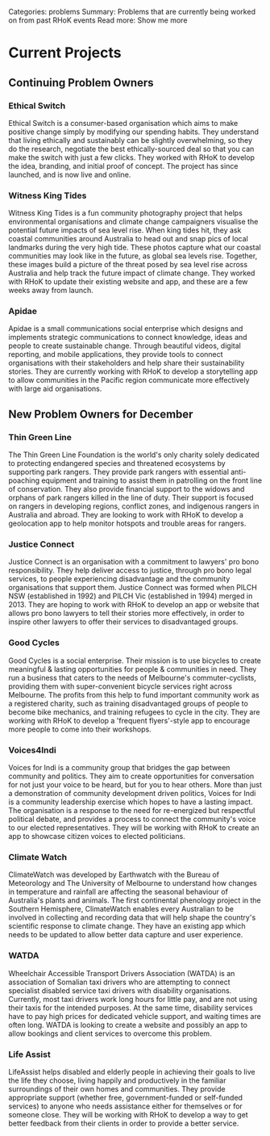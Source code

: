 Categories: problems
Summary: Problems that are currently being worked on from past RHoK events
Read more: Show me more


# Current Projects


## Continuing Problem Owners

### Ethical Switch

Ethical Switch is a consumer-based organisation which aims to make positive change simply by modifying our spending habits. They understand that living ethically and sustainably can be slightly overwhelming, so they do the research, negotiate the best ethically-sourced deal so that you can make the switch with just a few clicks. They worked with RHoK to develop the idea, branding, and initial proof of concept. The project has since launched, and is now live and online.


### Witness King Tides

Witness King Tides is a fun community photography project that helps environmental organisations and climate change campaigners visualise the potential future impacts of sea level rise. When king tides hit, they ask coastal communities around Australia to head out and snap pics of local landmarks during the very high tide. These photos capture what our coastal communities may look like in the future, as global sea levels rise. Together, these images build a picture of the threat posed by sea level rise across Australia and help track the future impact of climate change. They worked with RHoK to update their existing website and app, and these are a few weeks away from launch.


### Apidae

Apidae is a small communications social enterprise which designs and implements strategic communications to connect knowledge, ideas and people to create sustainable change. Through beautiful videos, digital reporting, and mobile applications, they provide tools to connect organisations with their stakeholders and help share their sustainability stories. They are currently working with RHoK to develop a storytelling app to allow communities in the Pacific region communicate more effectively with large aid organisations.


## New Problem Owners for December

### Thin Green Line

The Thin Green Line Foundation is the world's only charity solely dedicated to protecting endangered species and threatened ecosystems by supporting park rangers. They provide park rangers with essential anti-poaching equipment and training to assist them in patrolling on the front line of conservation. They also provide financial support to the widows and orphans of park rangers killed in the line of duty. Their support is focused on rangers in developing regions, conflict zones, and indigenous rangers in Australia and abroad. They are looking to work with RHoK to develop a geolocation app to help monitor hotspots and trouble areas for rangers.


### Justice Connect

Justice Connect is an organisation with a commitment to lawyers' pro bono responsibility. They help deliver access to justice, through pro bono legal services, to people experiencing disadvantage and the community organisations that support them. Justice Connect was formed when PILCH NSW (established in 1992) and PILCH Vic (established in 1994) merged in 2013. They are hoping to work with RHoK to develop an app or website that allows pro bono lawyers to tell their stories more effectively, in order to inspire other lawyers to offer their services to disadvantaged groups.


### Good Cycles

Good Cycles is a social enterprise. Their mission is to use bicycles to create meaningful & lasting opportunities for people & communities in need. They run a business that caters to the needs of Melbourne's commuter-cyclists, providing them with super-convenient bicycle services right across Melbourne. The profits from this help to fund important community work as a registered charity, such as training disadvantaged groups of people to become bike mechanics, and training refugees to cycle in the city. They are working with RHoK to develop a 'frequent flyers'-style app to encourage more people to come into their workshops.


### Voices4Indi

Voices for Indi is a community group that bridges the gap between community and politics. They aim to create opportunities for conversation for not just your voice to be heard, but for you to hear others. More than just a demonstration of community development driven politics, Voices for Indi is a community leadership exercise which hopes to have a lasting impact. The organisation is a response to the need for re-energized but respectful political debate, and provides a process to connect the community's voice to our elected representatives. They will be working with RHoK to create an app to showcase citizen voices to elected politicians.


### Climate Watch

ClimateWatch was developed by Earthwatch with the Bureau of Meteorology and The University of Melbourne to understand how changes in temperature and rainfall are affecting the seasonal behaviour of Australia's plants and animals. The first continental phenology project in the Southern Hemisphere, ClimateWatch enables every Australian to be involved in collecting and recording data that will help shape the country's scientific response to climate change. They have an existing app which needs to be updated to allow better data capture and user experience.


### WATDA

Wheelchair Accessible Transport Drivers Association (WATDA) is an association of Somalian taxi drivers who are attempting to connect specialist disabled service taxi drivers with disability organisations. Currently, most taxi drivers work long hours for little pay, and are not using their taxis for the intended purposes. At the same time, disability services have to pay high prices for dedicated vehicle support, and waiting times are often long. WATDA is looking to create a website and possibly an app to allow bookings and client services to overcome this problem.


### Life Assist

LifeAssist helps disabled and elderly people in achieving their goals to live the life they choose, living happily and productively in the familiar surroundings of their own homes and communities. They provide appropriate support (whether free, government-funded or self-funded services) to anyone who needs assistance either for themselves or for someone close. They will be working with RHoK to develop a way to get better feedback from their clients in order to provide a better service.
